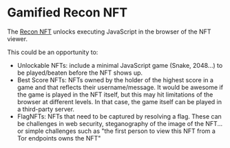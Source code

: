 # Gamified Recon NFT

The [Recon NFT](https://medium.com/@convexlabs/this-nft-logs-your-ip-address-7f6f9cf2376e) unlocks executing JavaScript in the browser of the NFT viewer.

This could be an opportunity to:
- Unlockable NFTs: include a minimal JavaScript game (Snake, 2048...) to be played/beaten before the NFT shows up.
- Best Score NFTs: NFTs owned by the holder of the highest score in a game and that reflects their username/message. It would be awesome if the game is played in the NFT itself, but this may hit limitations of the browser at different levels. In that case, the game itself can be played in a third-party server.
- FlagNFTs: NFTs that need to be captured by resolving a flag. These can be challenges in web security, steganography of the image of the NFT... or simple challenges such as "the first person to view this NFT from a Tor endpoints owns the NFT"
